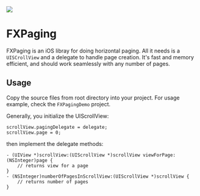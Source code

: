 <img src="http://dl.dropbox.com/u/5671499/github/fxpager.png" />

# FXPaging

FXPaging is an iOS libray for doing horizontal paging. All it needs is a `UISCrollView` and a delegate to handle page creation. It's fast and memory efficient, and should work seamlessly with any number of pages.

## Usage

Copy the source files from root directory into your project. For usage example, check the `FXPagingDemo` project.

Generally, you initialize the UIScrollView:

```objc
scrollView.pagingDelegate = delegate;
scrollView.page = 0;
``` 

then implement the delegate methods:

```objc
- (UIView *)scrollView:(UIScrollView *)scrollView viewForPage:(NSInteger)page {
	// returns view for a page 
}
- (NSInteger)numberOfPagesInScrollView:(UIScrollView *)scrollView {
    // returns number of pages
}
```